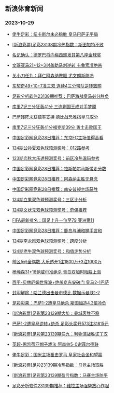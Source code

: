 ## 新浪体育新闻 
### 2023-10-29

+ [佬牛足彩：纽卡斯尔未必稳胜 皇马巴萨无平局](https://sports.sina.com.cn/l/2023-10-28/doc-imzsrsqs6258761.shtml)

+ [[新浪彩票]足彩23138期冷热指数：斯图加特不败](https://sports.sina.com.cn/l/2023-10-28/doc-imzsrfys4285529.shtml)

+ [名记确认：德罗巴将向梅西颁发其第八座金球奖](https://sports.sina.com.cn/global/others/2023-10-27/doc-imzsqkve0090195.shtml)

+ [文班亚马21+12+3封盖助马刺逆转 卡鲁索准绝杀](https://sports.sina.com.cn/basketball/nba/2023-10-28/doc-imzsrnhq4195407.shtml)

+ [关小刀任九：拜仁阿森纳做胆 尤文朗斯防冷](https://sports.sina.com.cn/l/2023-10-28/doc-imzsrwwm9297258.shtml)

+ [东契奇49+10+7准三双 连续4三分带队逆转篮网](https://sports.sina.com.cn/basketball/nba/2023-10-28/doc-imzsrnhq4197266.shtml)

+ [足彩分析软件23138期推荐：巴萨激战皇马必分胜负](https://sports.sina.com.cn/l/2023-10-28/doc-imzsrfyw6456020.shtml)

+ [库里7记三分狂轰41分 三连剿国王成对手梦魇](https://sports.sina.com.cn/basketball/nba/2023-10-28/doc-imzsrsqs6261303.shtml)

+ [巴萨残阵未获赔率支持 德比战恐难挡皇马取分](https://sports.sina.com.cn/l/2023-10-28/doc-imzspyfh4953561.shtml)

+ [库里7记三分狂轰41分福克斯39分 勇士击败国王](https://sports.sina.com.cn/basketball/nba/2023-10-28/doc-imzsrsqp9403313.shtml)

+ [中国足彩网竞彩28日推荐：东京FC主场值得高看](https://sports.sina.com.cn/l/2023-10-28/doc-imzspyfk0276292.shtml)

+ [124期公孙夏双色球预测奖号：012路参考](https://sports.sina.com.cn/l/2023-10-28/doc-imzsptxs3993776.shtml)

+ [123期恋秋大乐透预测奖号：前区冷热温码参考](https://sports.sina.com.cn/l/2023-10-28/doc-imzsptxq7214548.shtml)

+ [中国足彩网竞彩28日推荐：拉斯帕尔马斯带走分数](https://sports.sina.com.cn/l/2023-10-28/doc-imzspyfh4954330.shtml)

+ [中国足彩网竞彩28日推荐：阿森纳主胜无悬念](https://sports.sina.com.cn/l/2023-10-28/doc-imzspyfq3869364.shtml)

+ [中国足彩网竞彩28日推荐：南安普顿主场获胜](https://sports.sina.com.cn/l/2023-10-28/doc-imzspyfq3868305.shtml)

+ [124期立果双色球预测奖号：三区比分析](https://sports.sina.com.cn/l/2023-10-28/doc-imzsptxk5079886.shtml)

+ [124期文状元双色球预测奖号：奇偶推荐](https://sports.sina.com.cn/l/2023-10-28/doc-imzsptxn0403072.shtml)

+ [FIFA最新排名：国足上升一位至79 亚洲第11](https://sports.sina.com.cn/china/2023-10-26/doc-imzsmksm7947371.shtml)

+ [中国足彩网竞彩28日推荐：鹿岛与浦和握手言和](https://sports.sina.com.cn/l/2023-10-28/doc-imzspyfn7090235.shtml)

+ [124期李永风双色球预测奖号：跨度分析](https://sports.sina.com.cn/l/2023-10-28/doc-imzspyfh4950243.shtml)

+ [124期老牛双色球预测奖号：和值走势分析](https://sports.sina.com.cn/l/2023-10-28/doc-imzspyfk0272354.shtml)

+ [前区5码全偶数 大乐透开1注1800万+3注1000万](https://sports.sina.com.cn/l/2023-10-28/doc-imzsspuk2605119.shtml)

+ [杨瀚森31+16鲍威尔准绝杀 青岛双加时险胜上海](https://sports.sina.com.cn/basketball/cba/2023-10-28/doc-imzsspuh5830207.shtml)

+ [西甲-贝林厄姆世界波+绝杀京东安破门 皇马2-1巴萨](https://sports.sina.com.cn/g/laliga/2023-10-29/doc-imzstkxy2148796.shtml)

+ [封印解除！哈兰德出击曼市德比 数据示曼联1-2](https://sports.sina.com.cn/l/2023-10-29/doc-imzstkxt8491976.shtml)

+ [足彩彩果：巴萨1-2遭皇马绝杀 斯图加造4.3倍冷负](https://sports.sina.com.cn/l/2023-10-29/doc-imzstrfr8363047.shtml)

+ [[新浪彩票]足彩第23139期大势：曼城客胜不稳](https://sports.sina.com.cn/l/2023-10-29/doc-imzstrfw2021312.shtml)

+ [巴萨1-2遭皇马逆转+绝杀 足彩头奖开573注31815元](https://sports.sina.com.cn/l/2023-10-29/doc-imzstrfr8363047.shtml)

+ [[新浪彩票]足彩第23139期任九：利物浦战胜诺丁汉](https://sports.sina.com.cn/l/2023-10-29/doc-imzstrfr8363688.shtml)

+ [英超-恩凯蒂亚帽子戏法 阿森纳5-0谢菲尔德联](https://sports.sina.com.cn/g/pl/2023-10-29/doc-imzstkxs3169105.shtml)

+ [佬牛足彩：国米主场狙击罗马  皇家社会坐和望赢](https://sports.sina.com.cn/l/2023-10-29/doc-imzstrfu5267229.shtml)

+ [[新浪彩票]足彩23139期冷热指数：马竞主场取胜](https://sports.sina.com.cn/l/2023-10-29/doc-imzstrfr8364519.shtml)

+ [[新浪彩票]足彩第23139期盈亏指数：马赛主场防平](https://sports.sina.com.cn/l/2023-10-29/doc-imzstrfq3041296.shtml)

+ [足彩分析软件23139期推荐：维拉主场强势放心作胆](https://sports.sina.com.cn/l/2023-10-29/doc-imzstrfu5248087.shtml)

